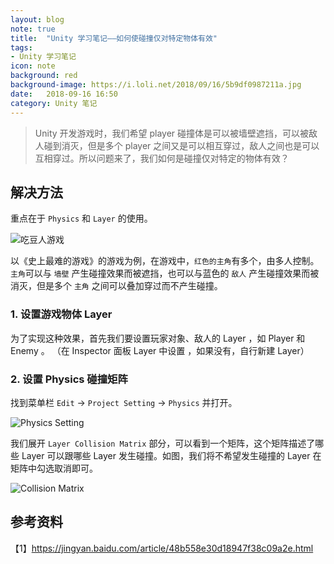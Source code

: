 ```yaml
---
layout: blog  
note: true  
title:  "Unity 学习笔记——如何使碰撞仅对特定物体有效"  
tags:  
- Unity 学习笔记  
icon: note  
background: red  
background-image: https://i.loli.net/2018/09/16/5b9df0987211a.jpg  
date:   2018-09-16 16:50   
category: Unity 笔记
---
```


> Unity 开发游戏时，我们希望 player 碰撞体是可以被墙壁遮挡，可以被敌人碰到消灭，但是多个 player 之间又是可以相互穿过，敌人之间也是可以互相穿过。所以问题来了，我们如何是碰撞仅对特定的物体有效？

## 解决方法
重点在于 `Physics` 和 `Layer` 的使用。

![吃豆人游戏](https://i.loli.net/2018/09/16/5b9e137e09c3d.png)

以《史上最难的游戏》的游戏为例，在游戏中，`红色的主角`有多个，由多人控制。`主角`可以与 `墙壁` 产生碰撞效果而被遮挡，也可以与蓝色的 `敌人` 产生碰撞效果而被消灭，但是多个 `主角` 之间可以叠加穿过而不产生碰撞。
### 1. 设置游戏物体 Layer
为了实现这种效果，首先我们要设置玩家对象、敌人的 Layer ，如 Player 和 Enemy 。
（在 Inspector 面板 Layer 中设置 ，如果没有，自行新建 Layer）

### 2. 设置 Physics 碰撞矩阵
找到菜单栏 `Edit` -> `Project Setting` -> `Physics` 并打开。

![Physics Setting](https://i.loli.net/2018/09/16/5b9e185b7b2a6.png)

我们展开 `Layer Collision Matrix` 部分，可以看到一个矩阵，这个矩阵描述了哪些 Layer 可以跟哪些 Layer 发生碰撞。如图，我们将不希望发生碰撞的 Layer 在矩阵中勾选取消即可。

![Collision Matrix](https://i.loli.net/2018/09/16/5b9e185b53d88.png)

## 参考资料
【1】https://jingyan.baidu.com/article/48b558e30d18947f38c09a2e.html